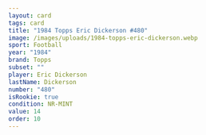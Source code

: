 ```yaml
---
layout: card
tags: card
title: "1984 Topps Eric Dickerson #480"
image: /images/uploads/1984-topps-eric-dickerson.webp
sport: Football
year: "1984"
brand: Topps
subset: ""
player: Eric Dickerson
lastName: Dickerson
number: "480"
isRookie: true
condition: NR-MINT
value: 14
order: 10
---
```


